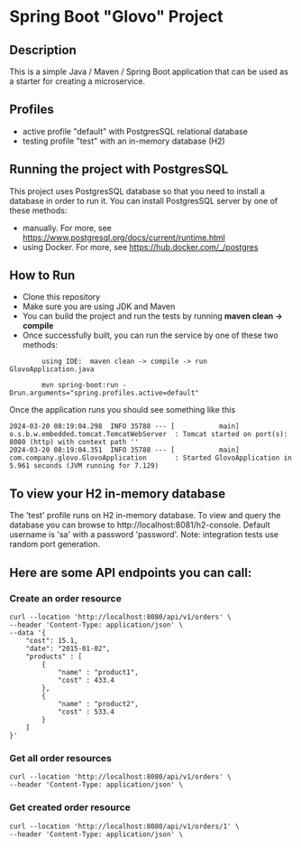 # Spring Boot "Glovo" Project

## Description

This is a simple Java / Maven / Spring Boot application that can be used as a starter for creating a microservice.

## Profiles
* active profile "default" with PostgresSQL relational database
* testing profile "test" with an in-memory database (H2) 

## Running the project with PostgresSQL

This project uses PostgresSQL database so that you need to install a database in order to run it.
You can install PostgresSQL server by one of these methods:
* manually. For more, see https://www.postgresql.org/docs/current/runtime.html
* using Docker. For more, see https://hub.docker.com/_/postgres 

## How to Run

* Clone this repository
* Make sure you are using JDK and Maven 
* You can build the project and run the tests by running **maven clean -> compile**
* Once successfully built, you can run the service by one of these two methods:
```
        using IDE:  maven clean -> compile -> run GlovoApplication.java
```
```
        mvn spring-boot:run -Drun.arguments="spring.profiles.active=default"
```
Once the application runs you should see something like this

```
2024-03-20 08:19:04.298  INFO 35788 --- [           main] o.s.b.w.embedded.tomcat.TomcatWebServer  : Tomcat started on port(s): 8080 (http) with context path ''
2024-03-20 08:19:04.351  INFO 35788 --- [           main] com.company.glovo.GlovoApplication       : Started GlovoApplication in 5.961 seconds (JVM running for 7.129)
```

## To view your H2 in-memory database
The 'test' profile runs on H2 in-memory database. To view and query the database you can browse to http://localhost:8081/h2-console. Default username is 'sa' with a password 'password'.
Note: integration tests use random port generation.

## Here are some API endpoints you can call:
### Create an order resource

```
curl --location 'http://localhost:8080/api/v1/orders' \
--header 'Content-Type: application/json' \
--data '{
    "cost": 15.1,
    "date": "2015-01-02",
    "products" : [
        {
            "name" : "product1",
            "cost" : 433.4
        },
        {
            "name" : "product2",
            "cost" : 533.4
        }
    ]
}'
```
### Get all order resources
```
curl --location 'http://localhost:8080/api/v1/orders' \
--header 'Content-Type: application/json' \
```

### Get created order resource
```
curl --location 'http://localhost:8080/api/v1/orders/1' \
--header 'Content-Type: application/json' \
```